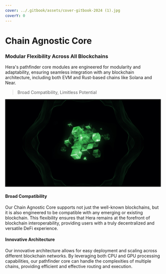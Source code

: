```yaml
---
cover: ../.gitbook/assets/cover-gitbook-2024 (1).jpg
coverY: 0
---
```


# Chain Agnostic Core

### Modular Flexibility Across All Blockchains

Hera's pathfinder core modules are engineered for modularity and adaptability, ensuring seamless integration with any blockchain architecture, including both EVM and Rust-based chains like Solana and Near.

> Broad Compatibility, Limitless Potential

![](<../.gitbook/assets/landing (2).jpg>)

#### Broad Compatibility

Our Chain Agnostic Core supports not just the well-known blockchains, but it is also engineered to be compatible with any emerging or existing blockchain. This flexibility ensures that Hera remains at the forefront of blockchain interoperability, providing users with a truly decentralized and versatile DeFi experience.

#### Innovative Architecture

Our innovative architecture allows for easy deployment and scaling across different blockchain networks. By leveraging both CPU and GPU processing capabilities, our pathfinder core can handle the complexities of multiple chains, providing efficient and effective routing and execution.

